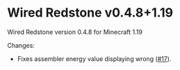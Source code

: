 # Wired Redstone v0.4.8+1.19

Wired Redstone version 0.4.8 for Minecraft 1.19

Changes:

* Fixes assembler energy value displaying wrong ([#17](https://github.com/Kneelawk/WiredRedstone/issues/17)).
